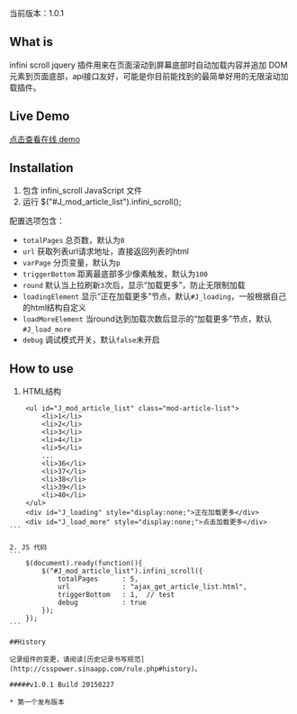 当前版本：1.0.1

## What is

infini scroll jquery 插件用来在页面滚动到屏幕底部时自动加载内容并追加 DOM 元素到页面底部，api接口友好，可能是你目前能找到的最简单好用的无限滚动加载插件。

## Live Demo
[点击查看在线 demo](http://csspower.fanrong33.com/csspower/javascript/infini_scroll/index.html)

## Installation

1. 包含 infini_scroll JavaScript 文件
2. 运行 $("#J_mod_article_list").infini_scroll();

配置选项包含：

* `totalPages`     总页数，默认为`0`
* `url`            获取列表url请求地址，直接返回列表的html
* `varPage`        分页变量，默认为`p`
* `triggerBottom`  距离最底部多少像素触发，默认为`100`
* `round`          默认当上拉刷新`3`次后，显示“加载更多”，防止无限制加载
* `loadingElement` 显示“正在加载更多”节点，默认`#J_loading`，一般根据自己的html结构自定义
* `loadMoreElement` 当round达到加载次数后显示的“加载更多”节点，默认`#J_load_more`
* `debug`          调试模式开关，默认`false`未开启

## How to use

1. HTML结构
````
    <ul id="J_mod_article_list" class="mod-article-list">
        <li>1</li>
        <li>2</li>
        <li>3</li>
        <li>4</li>
        <li>5</li>
        ...
        <li>36</li>
        <li>37</li>
        <li>38</li>
        <li>39</li>
        <li>40</li>
    </ul>
    <div id="J_loading" style="display:none;">正在加载更多</div>
    <div id="J_load_more" style="display:none;">点击加载更多</div>
```

2. JS 代码
```
    $(document).ready(function(){
        $("#J_mod_article_list").infini_scroll({
            totalPages      : 5,
            url             : "ajax_get_article_list.html",
            triggerBottom   : 1,  // test
            debug           : true
        });
    });
```

##History

记录组件的变更，请阅读[历史记录书写规范](http://csspower.sinaapp.com/rule.php#history)。

#####v1.0.1 Build 20150227

* 第一个发布版本

